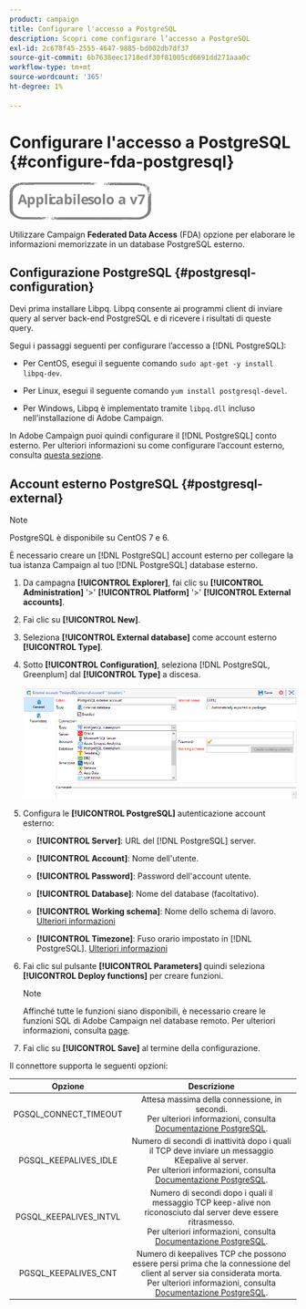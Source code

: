 ```yaml
---
product: campaign
title: Configurare l'accesso a PostgreSQL
description: Scopri come configurare l’accesso a PostgreSQL
exl-id: 2c678f45-2555-4647-9885-bd002db7df37
source-git-commit: 6b7638eec1718edf30f81005cd6691dd271aaa0c
workflow-type: tm+mt
source-wordcount: '365'
ht-degree: 1%

---
```


# Configurare l&#39;accesso a PostgreSQL {#configure-fda-postgresql}

![](../../assets/v7-only.svg)

Utilizzare Campaign **Federated Data Access** (FDA) opzione per elaborare le informazioni memorizzate in un database PostgreSQL esterno.

## Configurazione PostgreSQL {#postgresql-configuration}

Devi prima installare Libpq. Libpq consente ai programmi client di inviare query al server back-end PostgreSQL e di ricevere i risultati di queste query.

Segui i passaggi seguenti per configurare l’accesso a [!DNL PostgreSQL]:

* Per CentOS, esegui il seguente comando `sudo apt-get -y install libpq-dev`.

* Per Linux, esegui il seguente comando `yum install postgresql-devel`.

* Per Windows, Libpq è implementato tramite `libpq.dll` incluso nell’installazione di Adobe Campaign.

In Adobe Campaign puoi quindi configurare il [!DNL PostgreSQL] conto esterno. Per ulteriori informazioni su come configurare l’account esterno, consulta [questa sezione](#postgresql-external).

## Account esterno PostgreSQL {#postgresql-external}

>[!NOTE]
>
> PostgreSQL è disponibile su CentOS 7 e 6.

È necessario creare un [!DNL PostgreSQL] account esterno per collegare la tua istanza Campaign al tuo [!DNL PostgreSQL] database esterno.

1. Da campagna **[!UICONTROL Explorer]**, fai clic su **[!UICONTROL Administration]** &#39;>&#39; **[!UICONTROL Platform]** &#39;>&#39; **[!UICONTROL External accounts]**.

1. Fai clic su **[!UICONTROL New]**.

1. Seleziona **[!UICONTROL External database]** come account esterno **[!UICONTROL Type]**.

1. Sotto **[!UICONTROL Configuration]**, seleziona [!DNL PostgreSQL, Greenplum] dal **[!UICONTROL Type]** a discesa.

   ![](assets/postgresql_1.png)

1. Configura le **[!UICONTROL PostgreSQL]** autenticazione account esterno:

   * **[!UICONTROL Server]**: URL del [!DNL PostgreSQL] server.

   * **[!UICONTROL Account]**: Nome dell&#39;utente.

   * **[!UICONTROL Password]**: Password dell&#39;account utente.

   * **[!UICONTROL Database]**: Nome del database (facoltativo).

   * **[!UICONTROL Working schema]**: Nome dello schema di lavoro. [Ulteriori informazioni](https://www.postgresql.org/docs/current/ddl-schemas.html)

   * **[!UICONTROL Timezone]**: Fuso orario impostato in [!DNL PostgreSQL]. [Ulteriori informazioni](https://www.postgresql.org/docs/7.2/timezones.html)

1. Fai clic sul pulsante **[!UICONTROL Parameters]** quindi seleziona **[!UICONTROL Deploy functions]** per creare funzioni.

   >[!NOTE]
   >
   >Affinché tutte le funzioni siano disponibili, è necessario creare le funzioni SQL di Adobe Campaign nel database remoto. Per ulteriori informazioni, consulta [page](../../configuration/using/adding-additional-sql-functions.md).

1. Fai clic su **[!UICONTROL Save]** al termine della configurazione.

Il connettore supporta le seguenti opzioni:

| Opzione | Descrizione |
|:-:|:-:|
| PGSQL_CONNECT_TIMEOUT | Attesa massima della connessione, in secondi. <br>Per ulteriori informazioni, consulta [Documentazione PostgreSQL](https://www.postgresql.org/docs/12/libpq-connect.html#LIBPQ-CONNECT-CONNECT-TIMEOUT). |
| PGSQL_KEEPALIVES_IDLE | Numero di secondi di inattività dopo i quali il TCP deve inviare un messaggio KEepalive al server. <br>Per ulteriori informazioni, consulta [Documentazione PostgreSQL](https://www.postgresql.org/docs/12/libpq-connect.html#LIBPQ-KEEPALIVES-IDLE). |
| PGSQL_KEEPALIVES_INTVL | Numero di secondi dopo i quali il messaggio TCP keep-alive non riconosciuto dal server deve essere ritrasmesso.  <br>Per ulteriori informazioni, consulta [Documentazione PostgreSQL](https://www.postgresql.org/docs/12/libpq-connect.html#LIBPQ-KEEPALIVES-INTERVAL). |
| PGSQL_KEEPALIVES_CNT | Numero di keepalives TCP che possono essere persi prima che la connessione del client al server sia considerata morta. <br>Per ulteriori informazioni, consulta [Documentazione PostgreSQL](https://www.postgresql.org/docs/12/libpq-connect.html#LIBPQ-KEEPALIVES-COUNT). |
